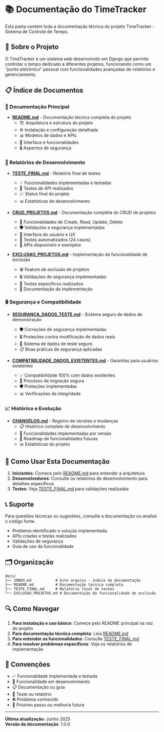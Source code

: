 # 📚 Documentação do TimeTracker

Esta pasta contém toda a documentação técnica do projeto TimeTracker - Sistema de Controle de Tempo.

## 🎯 Sobre o Projeto

O TimeTracker é um sistema web desenvolvido em Django que permite controlar o tempo dedicado a diferentes projetos, funcionando como um "ponto eletrônico" pessoal com funcionalidades avançadas de relatórios e gerenciamento.

## 📋 Índice de Documentos

### 📖 Documentação Principal
- **[README.md](README.md)** - Documentação técnica completa do projeto
  - 🏗️ Arquitetura e estrutura do projeto
  - ⚙️ Instalação e configuração detalhada
  - 📊 Modelos de dados e APIs
  - 🎨 Interface e funcionalidades
  - 🔒 Aspectos de segurança

### 🧪 Relatórios de Desenvolvimento
- **[TESTE_FINAL.md](TESTE_FINAL.md)** - Relatório final de testes
  - ✅ Funcionalidades implementadas e testadas
  - 🔗 Testes de API realizados
  - 📈 Status final do projeto
  - 📊 Estatísticas de desenvolvimento

- **[CRUD_PROJETOS.md](CRUD_PROJETOS.md)** - Documentação completa do CRUD de projetos
  - 🔧 Funcionalidades de Create, Read, Update, Delete
  - 🛡️ Validações e segurança implementadas
  - 📱 Interface do usuário e UX
  - 🧪 Testes automatizados (24 casos)
  - 📡 APIs disponíveis e exemplos

- **[EXCLUSAO_PROJETOS.md](EXCLUSAO_PROJETOS.md)** - Implementação da funcionalidade de exclusão
  - 🗑️ Feature de exclusão de projetos
  - 🔒 Validações de segurança implementadas
  - 🧪 Testes específicos realizados
  - 📝 Documentação da implementação

### 🔒 Segurança e Compatibilidade
- **[SEGURANCA_DADOS_TESTE.md](SEGURANCA_DADOS_TESTE.md)** - Sistema seguro de dados de demonstração
  - 🛡️ Correções de segurança implementadas
  - 🔒 Proteções contra modificação de dados reais
  - 🧪 Sistema de dados de teste seguro
  - 📋 Boas práticas de segurança aplicadas

- **[COMPATIBILIDADE_DADOS_EXISTENTES.md](COMPATIBILIDADE_DADOS_EXISTENTES.md)** - Garantias para usuários existentes
  - ✅ Compatibilidade 100% com dados existentes
  - 🔄 Processo de migração segura
  - 🛡️ Proteções implementadas
  - 📊 Verificações de integridade

### 📈 Histórico e Evolução
- **[CHANGELOG.md](CHANGELOG.md)** - Registro de versões e mudanças
  - 📋 Histórico completo de desenvolvimento
  - 🎯 Funcionalidades implementadas por versão
  - 🔮 Roadmap de funcionalidades futuras
  - 📊 Estatísticas do projeto

## 🚀 Como Usar Esta Documentação

1. **Iniciantes**: Comece pelo [README.md](README.md) para entender a arquitetura
2. **Desenvolvedores**: Consulte os relatórios de desenvolvimento para detalhes específicos
3. **Testes**: Veja [TESTE_FINAL.md](TESTE_FINAL.md) para validações realizadas

## 📞 Suporte

Para questões técnicas ou sugestões, consulte a documentação ou analise o código fonte.
  - Problema identificado e solução implementada
  - APIs criadas e testes realizados
  - Validações de segurança
  - Guia de uso da funcionalidade

## 🗂️ Organização

```
docs/
├── INDEX.md           # Este arquivo - índice da documentação
├── README.md          # Documentação técnica completa
├── TESTE_FINAL.md     # Relatório final de testes
└── EXCLUSAO_PROJETOS.md # Documentação da funcionalidade de exclusão
```

## 🔍 Como Navegar

1. **Para instalação e uso básico**: Comece pelo README principal na raiz do projeto
2. **Para documentação técnica completa**: Leia [README.md](README.md)
3. **Para entender as funcionalidades**: Consulte [TESTE_FINAL.md](TESTE_FINAL.md)
4. **Para resolver problemas específicos**: Veja os relatórios de implementação

## 📝 Convenções

- ✅ Funcionalidade implementada e testada
- 🔧 Funcionalidade em desenvolvimento
- 📋 Documentação ou guia
- 🧪 Teste ou relatório
- ❌ Problema conhecido
- 🎯 Próximo passo ou melhoria futura

---

**Última atualização**: Junho 2025  
**Versão da documentação**: 1.0.0
